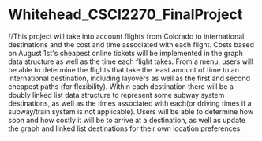 # Whitehead_CSCI2270_FinalProject

//This project will take into account flights from Colorado to international destinations and the cost and time associated with each flight. Costs based on August 1st's cheapest online tickets will be implemented in the graph data structure as well as the time each flight takes. From a menu, users will be able to determine the flights that take the least amount of time to an international destination, including layovers as well as the first and second cheapest paths (for flexibility). Within each destination there will be a doubly linked list data structure to represent some subway system destinations, as well as the times associated with each(or driving times if a subway/train system is not applicable). Users will be able to determine how soon and how costly it will be to arrive at a destination, as well as update the graph and linked list destinations for their own location preferences.
